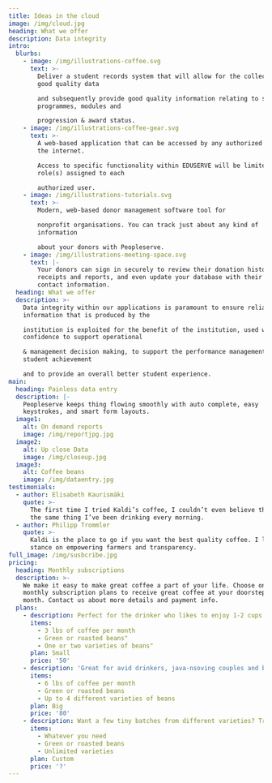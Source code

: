 ```yaml
---
title: Ideas in the cloud
image: /img/cloud.jpg
heading: What we offer
description: Data integrity
intro:
  blurbs:
    - image: /img/illustrations-coffee.svg
      text: >-
        Deliver a student records system that will allow for the collection of
        good quality data

        and subsequently provide good quality information relating to students,
        programmes, modules and

        progression & award status.
    - image: /img/illustrations-coffee-gear.svg
      text: >-
        A web-based application that can be accessed by any authorized user via
        the internet.

        Access to specific functionality within EDUSERVE will be limited to the
        role(s) assigned to each

        authorized user.
    - image: /img/illustrations-tutorials.svg
      text: >-
        Modern, web-based donor management software tool for

        nonprofit organisations. You can track just about any kind of
        information

        about your donors with Peopleserve.
    - image: /img/illustrations-meeting-space.svg
      text: |-
        Your donors can sign in securely to review their donation history, print
        receipts and reports, and even update your database with their latest
        contact information.
  heading: What we offer
  description: >-
    Data integrity within our applications is paramount to ensure reliable
    information that is produced by the

    institution is exploited for the benefit of the institution, used with
    confidence to support operational

    & management decision making, to support the performance management of
    student achievement

    and to provide an overall better student experience.
main:
  heading: Painless data entry
  description: |-
    Peopleserve keeps thing flowing smoothly with auto complete, easy
    keystrokes, and smart form layouts.
  image1:
    alt: On demand reports
    image: /img/reportjpg.jpg
  image2:
    alt: Up close Data
    image: /img/closeup.jpg
  image3:
    alt: Coffee beans
    image: /img/dataentry.jpg
testimonials:
  - author: Elisabeth Kaurismäki
    quote: >-
      The first time I tried Kaldi’s coffee, I couldn’t even believe that was
      the same thing I’ve been drinking every morning.
  - author: Philipp Trommler
    quote: >-
      Kaldi is the place to go if you want the best quality coffee. I love their
      stance on empowering farmers and transparency.
full_image: /img/susbcribe.jpg
pricing:
  heading: Monthly subscriptions
  description: >-
    We make it easy to make great coffee a part of your life. Choose one of our
    monthly subscription plans to receive great coffee at your doorstep each
    month. Contact us about more details and payment info.
  plans:
    - description: Perfect for the drinker who likes to enjoy 1-2 cups per day.
      items:
        - 3 lbs of coffee per month
        - Green or roasted beans"
        - One or two varieties of beans"
      plan: Small
      price: '50'
    - description: 'Great for avid drinkers, java-nsoving couples and bigger crowds'
      items:
        - 6 lbs of coffee per month
        - Green or roasted beans
        - Up to 4 different varieties of beans
      plan: Big
      price: '80'
    - description: Want a few tiny batches from different varieties? Try our custom plan
      items:
        - Whatever you need
        - Green or roasted beans
        - Unlimited varieties
      plan: Custom
      price: '?'
---
```


